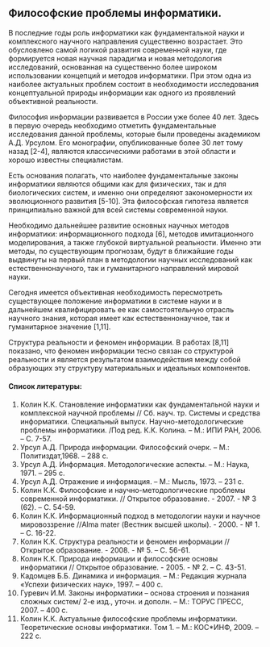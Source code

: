 ## Философские проблемы информатики.


В последние годы роль информатики как фундаментальной науки и комплексного научного направления существенно возрастает. Это обусловлено самой логикой развития современной науки, где формируется новая научная парадигма и новая методология исследований, основанная на существенно более широком использовании концепций и методов информатики. При этом одна из наиболее актуальных проблем состоит в необходимости исследования концептуальной природы информации как одного из проявлений объективной реальности.

Философия информации развивается в России уже более 40 лет. Здесь в первую очередь необходимо отметить фундаментальные исследования данной проблемы, которые были проведены академиком А.Д. Урсулом. Его монографии, опубликованные более 30 лет тому назад [2-4], являются классическими работами в этой области и хорошо известны специалистам.

Есть основания полагать, что наиболее фундаментальные законы информатики являются общими как для физических, так и для биологических систем, и именно они определяют закономерности их эволюционного развития [5-10]. Эта философская гипотеза является принципиально важной для всей системы современной науки. 

Необходимо дальнейшее развитие основных научных методов информатики: информационного подхода [6], методов имитационного моделирования, а также глубокой виртуальной реальности. Именно эти методы, по существующим прогнозам, будут в ближайшие годы выдвинуты на первый план в методологии научных исследований как естественнонаучного, так и гуманитарного направлений мировой науки. 

Сегодня имеется объективная необходимость пересмотреть существующее положение информатики в системе науки и в дальнейшем квалифицировать ее как самостоятельную отрасль научного знания, которая имеет как естественнонаучное, так и гуманитарное значение [1,11]. 

Структура реальности и феномен информации. 
В работах [8,11] показано, что феномен информации тесно связан со структурой реальности и является результатом взаимодействия между собой образующих эту структуру материальных и идеальных компонентов.

#### Список литературы:
1.	Колин К.К. Становление информатики как фундаментальной науки и комплексной научной проблемы // Сб. науч. тр. Системы и средства информатики. Специальный выпуск. Научно-методологические проблемы информатики. /Под ред. К.К. Колина. – М.: ИПИ РАН, 2006. – С. 7-57.
2.	Урсул А.Д. Природа информации. Философский очерк. – М.: Политиздат,1968. – 288 с.
3.	Урсул А.Д. Информация. Методологические аспекты. – М.: Наука, 1971. – 295 с.
4.	Урсул А.Д. Отражение и информация. – М.: Мысль, 1973. – 231 с.
5.	Колин К.К. Философские и научно-методологические проблемы современной информатики. // Открытое образование. - 2007. - № 3 (62). – С. 54-59.
6.	Колин К.К. Информационный подход в методологии науки и научное мировоззрение //Alma mater (Вестник высшей школы). - 2000. - № 1. – С. 16-22.
7.	Колин К.К. Структура реальности и феномен информации // Открытое образование. - 2008. - № 5. – С. 56-61.
8.	Колин К.К. Природа информации и философские основы информатики // Открытое образование. - 2005. - № 2. – С. 43-51.
9.	Кадомцев Б.Б. Динамика и информация. – М.: Редакция журнала «Успехи физических наук», 1997. – 400 с.
10.	Гуревич И.М. Законы информатики – основа строения и познания сложных систем/ 2-е изд., уточн. и дополн. – М.: ТОРУС ПРЕСС, 2007. – 400 с. 
11.	Колин К.К. Актуальные философские проблемы информатики. Теоретические основы информатики. Том 1. – М.: КОС*ИНФ, 2009. – 222 с. 

